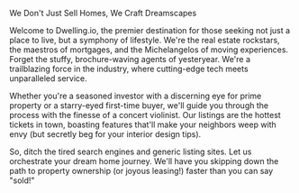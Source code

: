 We Don't Just Sell Homes, We Craft Dreamscapes

Welcome to Dwelling.io, the premier destination for those seeking not just a place to live, but a symphony of lifestyle. We're the real estate rockstars, the maestros of mortgages, and the Michelangelos of moving experiences. Forget the stuffy, brochure-waving agents of yesteryear. We're a trailblazing force in the industry, where cutting-edge tech meets unparalleled service.

Whether you're a seasoned investor with a discerning eye for prime property or a starry-eyed first-time buyer, we'll guide you through the process with the finesse of a concert violinist.  Our listings are the hottest tickets in town, boasting features that'll make your neighbors weep with envy (but secretly beg for your interior design tips).

So, ditch the tired search engines and generic listing sites. Let us orchestrate your dream home journey. We'll have you skipping down the path to property ownership (or joyous leasing!) faster than you can say "sold!"

